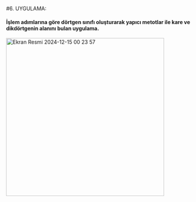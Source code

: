#6. UYGULAMA: 
#### İşlem adımlarına göre dörtgen sınıfı oluşturarak yapıcı metotlar ile kare ve dikdörtgenin alanını bulan uygulama. 
<img width="429" alt="Ekran Resmi 2024-12-15 00 23 57" src="https://github.com/user-attachments/assets/46f85ec6-5be5-4cf2-bf72-d4b144b89000" />
